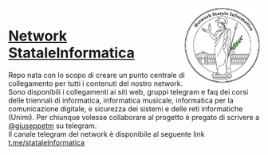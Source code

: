 <img src="oldwebsite/logo.png" width="150" height="150" align="right" />

# [Network StataleInformatica](https://github.com/NetworkStataleInformatica)
Repo nata con lo scopo di creare un punto centrale di collegamento per tutti i contenuti del nostro network.
Sono disponibili i collegamenti ai siti web, gruppi telegram e faq dei corsi delle triennali di informatica, informatica musicale, informatica per la comunicazione digitale, e sicurezza dei sistemi e delle reti informatiche (Unimi). 
Per chiunque volesse collaborare al progetto è pregato di scrivere a [@giuseppetm](https://t.me/giuseppetm) su telegram.<br/>
Il canale telegram del network è disponibile al seguente link [t.me/stataleInformatica](https://t.me/stataleinformatica)